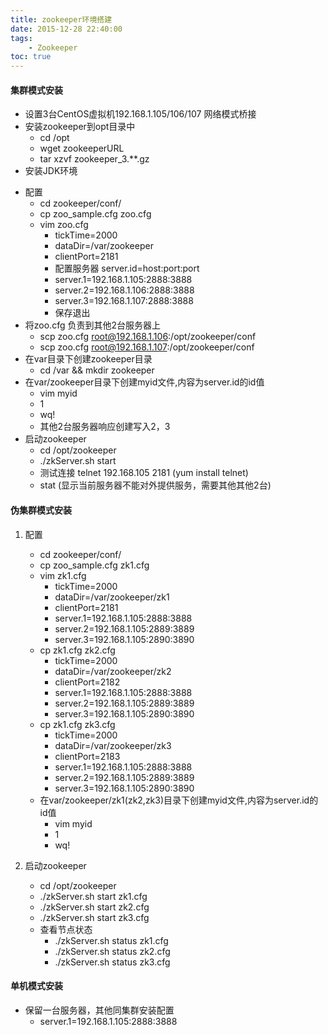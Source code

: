 ```yaml
---
title: zookeeper环境搭建
date: 2015-12-28 22:40:00
tags: 
    - Zookeeper
toc: true
---
```


#### 集群模式安装
- 设置3台CentOS虚拟机192.168.1.105/106/107 网络模式桥接
- 安装zookeeper到opt目录中
    * cd /opt
    * wget zookeeperURL
    * tar xzvf zookeeper_3.**.gz
- 安装JDK环境

<!-- more -->

- 配置
    * cd zookeeper/conf/
    * cp zoo_sample.cfg zoo.cfg
    * vim zoo.cfg
        - tickTime=2000
        - dataDir=/var/zookeeper
        - clientPort=2181
        - 配置服务器 server.id=host:port:port
        - server.1=192.168.1.105:2888:3888
        - server.2=192.168.1.106:2888:3888
        - server.3=192.168.1.107:2888:3888
        - 保存退出
- 将zoo.cfg 负责到其他2台服务器上
    * scp zoo.cfg root@192.168.1.106:/opt/zookeeper/conf
    * scp zoo.cfg root@192.168.1.107:/opt/zookeeper/conf
- 在var目录下创建zookeeper目录
    * cd /var && mkdir zookeeper
- 在var/zookeeper目录下创建myid文件,内容为server.id的id值
    * vim myid
    * 1
    * wq!
    * 其他2台服务器响应创建写入2，3
- 启动zookeeper
    * cd /opt/zookeeper
    * ./zkServer.sh start
    * 测试连接 telnet 192.168.105 2181 (yum install telnet)
    * stat (显示当前服务器不能对外提供服务，需要其他其他2台)

#### 伪集群模式安装
1. 配置
    * cd zookeeper/conf/
    * cp zoo_sample.cfg zk1.cfg
    * vim zk1.cfg
        - tickTime=2000
        - dataDir=/var/zookeeper/zk1
        - clientPort=2181
        - server.1=192.168.1.105:2888:3888
        - server.2=192.168.1.105:2889:3889
        - server.3=192.168.1.105:2890:3890
    * cp zk1.cfg zk2.cfg
        - tickTime=2000
        - dataDir=/var/zookeeper/zk2
        - clientPort=2182
        - server.1=192.168.1.105:2888:3888
        - server.2=192.168.1.105:2889:3889
        - server.3=192.168.1.105:2890:3890
    * cp zk1.cfg zk3.cfg
        - tickTime=2000
        - dataDir=/var/zookeeper/zk3
        - clientPort=2183
        - server.1=192.168.1.105:2888:3888
        - server.2=192.168.1.105:2889:3889
        - server.3=192.168.1.105:2890:3890
    * 在var/zookeeper/zk1(zk2,zk3)目录下创建myid文件,内容为server.id的id值
        - vim myid
        - 1
        - wq!
        
2. 启动zookeeper
    * cd /opt/zookeeper
    * ./zkServer.sh start zk1.cfg
    * ./zkServer.sh start zk2.cfg
    * ./zkServer.sh start zk3.cfg
    * 查看节点状态
        - ./zkServer.sh status zk1.cfg
        - ./zkServer.sh status zk2.cfg 
        - ./zkServer.sh status zk3.cfg 
        
#### 单机模式安装
- 保留一台服务器，其他同集群安装配置
    - server.1=192.168.1.105:2888:3888
